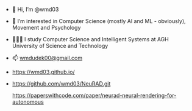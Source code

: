 - 👋 Hi, I’m @wmd03
- 👀 I’m interested in Computer Science (mostly AI and ML - obviously), Movement and Psychology
- 👨🏻‍🎓 I study Computer Science and Intelligent Systems at AGH University of Science and Technology
- 📫 wmdudek00@gmail.com
- https://wmd03.github.io/
- https://github.com/wmd03/NeuRAD.git

  https://paperswithcode.com/paper/neurad-neural-rendering-for-autonomous

<!---
wmd03/wmd03 is a ✨ special ✨ repository because its `README.md` (this file) appears on your GitHub profile.
You can click the Preview link to take a look at your changes.
--->
